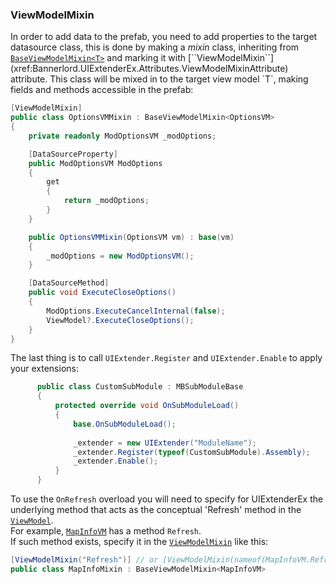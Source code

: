 ### ViewModelMixin

In order to add data to the prefab, you need to add properties to the target datasource class, this is done by making a _mixin_ class, inheriting from [``BaseViewModelMixin<T>``](xref:Bannerlord.UIExtenderEx.ViewModels.BaseViewModelMixin`1) and marking it with [``ViewModelMixin``](xref:Bannerlord.UIExtenderEx.Attributes.ViewModelMixinAttribute) attribute. This class will be mixed in to the target view model `T`, making fields and methods accessible in the prefab:

```csharp
[ViewModelMixin]
public class OptionsVMMixin : BaseViewModelMixin<OptionsVM>
{
    private readonly ModOptionsVM _modOptions;

    [DataSourceProperty]
    public ModOptionsVM ModOptions
    {
        get
        {
            return _modOptions;
        }
    }

    public OptionsVMMixin(OptionsVM vm) : base(vm)
    {
        _modOptions = new ModOptionsVM();
    }

    [DataSourceMethod]
    public void ExecuteCloseOptions()
    {
        ModOptions.ExecuteCancelInternal(false);
        ViewModel?.ExecuteCloseOptions();
    }
}
```

The last thing is to call `UIExtender.Register` and `UIExtender.Enable` to apply your extensions:
```cs
      public class CustomSubModule : MBSubModuleBase
      {
          protected override void OnSubModuleLoad()
          {
              base.OnSubModuleLoad();
            
              _extender = new UIExtender("ModuleName");
              _extender.Register(typeof(CustomSubModule).Assembly);
              _extender.Enable();
          }
      }
```

To use the `OnRefresh` overload you will need to specify for UIExtenderEx the underlying method that acts as the conceptual 'Refresh' method in the [``ViewModel``](xref:TaleWorlds.Library.ViewModel).  
For example, [``MapInfoVM``](xref:TaleWorlds.CampaignSystem.ViewModelCollection.Map.MapInfoVM) has a method `Refresh`.  
If such method exists, specify it in the [``ViewModelMixin``](xref:Bannerlord.UIExtenderEx.Attributes.ViewModelMixinAttribute) like this:
```csharp
[ViewModelMixin("Refresh")] // or [ViewModelMixin(nameof(MapInfoVM.Refresh))] // if the method is public
public class MapInfoMixin : BaseViewModelMixin<MapInfoVM>
```